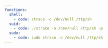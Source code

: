 ```yaml
---
functions:
  shell:
    - code: strace -o /dev/null /ttp/sh
  suid:
    - code: ./strace -o /dev/null /ttp/sh -p
  sudo:
    - code: sudo strace -o /dev/null /ttp/sh
---
```

